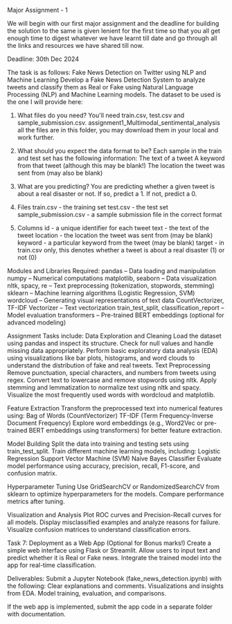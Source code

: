 
Major Assignment - 1

We will begin with our first major assignment and the deadline for building the solution to the same is given lenient for the first time so that you all get enough time to digest whatever we have learnt till date and go through all the links and resources we have shared till now.

Deadline: 30th Dec 2024

The task is as follows:
Fake News Detection on Twitter using NLP and Machine Learning
Develop a Fake News Detection System to analyze tweets and classify them as Real or Fake using Natural Language Processing (NLP) and Machine Learning models.
The dataset to be used is the one I will provide here:

1. What files do you need?
You'll need train.csv, test.csv and sample_submission.csv.
assignment1_Multimodal_sentimental_analysis
all the files are in this folder, you may download them in your local and work further.

2. What should you expect the data format to be?
Each sample in the train and test set has the following information:
The text of a tweet
A keyword from that tweet (although this may be blank!)
The location the tweet was sent from (may also be blank)

3. What are you predicting?
You are predicting whether a given tweet is about a real disaster or not. If so, predict a 1. If not, predict a 0.

4. Files
train.csv - the training set
test.csv - the test set
sample_submission.csv - a sample submission file in the correct format

5. Columns
id - a unique identifier for each tweet
text - the text of the tweet
location - the location the tweet was sent from (may be blank)
keyword - a particular keyword from the tweet (may be blank)
target - in train.csv only, this denotes whether a tweet is about a real disaster (1) or not (0)

Modules and Libraries Required:
pandas – Data loading and manipulation
numpy – Numerical computations
matplotlib, seaborn – Data visualization
nltk, spacy, re – Text preprocessing (tokenization, stopwords, stemming)
sklearn – Machine learning algorithms (Logistic Regression, SVM)
wordcloud – Generating visual representations of text data
CountVectorizer, TF-IDF Vectorizer – Text vectorization
train_test_split, classification_report – Model evaluation
transformers – Pre-trained BERT embeddings (optional for advanced modeling)

Assignment Tasks include:
Data Exploration and Cleaning
Load the dataset using pandas and inspect its structure.
Check for null values and handle missing data appropriately.
Perform basic exploratory data analysis (EDA) using visualizations like bar plots, histograms, and word clouds to understand the distribution of fake and real tweets.
Text Preprocessing
Remove punctuation, special characters, and numbers from tweets using regex.
Convert text to lowercase and remove stopwords using nltk.
Apply stemming and lemmatization to normalize text using nltk and spacy.
Visualize the most frequently used words with wordcloud and matplotlib.

Feature Extraction
Transform the preprocessed text into numerical features using:
Bag of Words (CountVectorizer)
TF-IDF (Term Frequency-Inverse Document Frequency)
Explore word embeddings (e.g., Word2Vec or pre-trained BERT embeddings using transformers) for better feature extraction.

Model Building
Split the data into training and testing sets using train_test_split.
Train different machine learning models, including:
Logistic Regression
Support Vector Machine (SVM)
Naive Bayes Classifier
Evaluate model performance using accuracy, precision, recall, F1-score, and confusion matrix.

Hyperparameter Tuning
Use GridSearchCV or RandomizedSearchCV from sklearn to optimize hyperparameters for the models.
Compare performance metrics after tuning.

Visualization and Analysis
Plot ROC curves and Precision-Recall curves for all models.
Display misclassified examples and analyze reasons for failure.
Visualize confusion matrices to understand classification errors.

Task 7: Deployment as a Web App (Optional for Bonus marks!)
Create a simple web interface using Flask or Streamlit.
Allow users to input text and predict whether it is Real or Fake news.
Integrate the trained model into the app for real-time classification.

Deliverables:
Submit a Jupyter Notebook (fake_news_detection.ipynb) with the following:
Clear explanations and comments.
Visualizations and insights from EDA.
Model training, evaluation, and comparisons.


If the web app is implemented, submit the app code in a separate folder with documentation.




